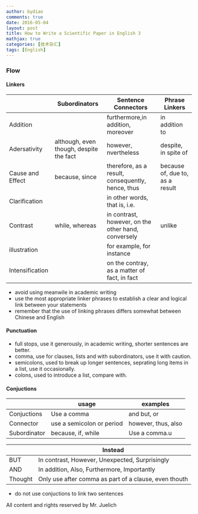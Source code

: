```yaml
---
author: bydiao
comments: true
date: 2016-05-04
layout: post
title: How to Write a Scientific Paper in English 3
mathjax: true
categories: [技术杂汇]
tags: [English]
---
```


### Flow


#### Linkers

||Subordinators|Sentence Connectors|Phrase Linkers|
|--|--|--|--|
|Addition||furthermore,in addition, moreover|in addition to|
|Adersativity|although, even though, despite the fact|however, nvertheless|despite, in spite of|
|Cause and Effect|because, since|therefore, as a result, consequently, hence, thus|because of, due to, as a result|
|Clarification||in other words, that is, i.e.||
|Contrast|while, whereas|in contrast, however, on the other hand, conversely|unlike|
|illustration||for example, for instance||
|Intensification||on the contray, as a matter of fact, in fact||

* avoid using meanwile in academic writing
* use the most appropriate linker phrases to establish a clear and logical link between your statements
* remember that the use of linking phrases differs somewhat between Chinese and English

#### Punctuation

* full stops, use it generously, in academic writing, shorter sentences are better.
* comma, use for clauses, lists and with subordinators, use it with caution.
* semicolons, used to break up longer sentences, seprating long items in a list, use it occasionally.
* colons, used to introduce a list, compare with.

#### Conjuctions

||usage|examples|
|---|---|---|
|Conjuctions|Use a comma|and but, or|
|Connector|use a semicolon or period|however, thus, also|
|Subordinator|because, if, while|Use a comma.u|



||Instead|
|---|---|
|BUT|In contrast, However, Unexpected, Surprisingly|
|AND|In addition, Also, Furthermore, Importantly|
|Thought|Only use after comma as part of a clause, even thouth |


* do not use conjuctions to link two sentences

All content and rights reserved by Mr. Juelich